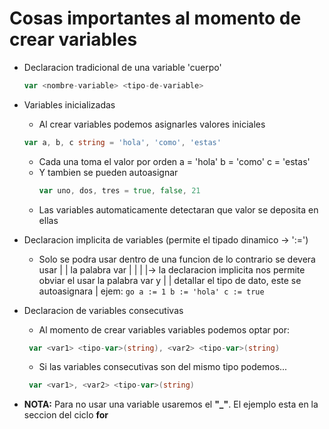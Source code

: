 # Cosas importantes al momento de crear variables

- Declaracion tradicional de una variable 'cuerpo'
    ```go
    var <nombre-variable> <tipo-de-variable>
    ```

- Variables inicializadas
    - Al crear variables podemos asignarles valores iniciales
    ```go
    var a, b, c string = 'hola', 'como', 'estas'
    ```
    -  Cada una toma el valor por orden
           a = 'hola'
           b = 'como'
           c = 'estas'
    - Y tambien se pueden autoasignar
        ```go
        var uno, dos, tres = true, false, 21
        ```
    - Las variables automaticamente detectaran que valor se deposita en ellas

- Declaracion implicita de variables (permite el tipado dinamico -> ':=')
    - Solo se podra usar dentro de una funcion de lo contrario se devera usar
|   |   la palabra var
|   |
|   |-> la declaracion implicita nos permite obviar el usar la palabra var y
|   |   detallar el tipo de dato, este se autoasignara
|       ejem:
            ```go
            a := 1
            b := 'hola'
            c := true
            ```

- Declaracion de variables consecutivas
   - Al momento de crear variables variables podemos optar por:
    ```go
     var <var1> <tipo-var>(string), <var2> <tipo-var>(string)
    ```
   - Si las variables consecutivas son del mismo tipo podemos...
    ```go
     var <var1>, <var2> <tipo-var>(string)
    ```

- **NOTA:** Para no usar una variable usaremos el **"_"**. El ejemplo esta en la seccion del ciclo **for**
